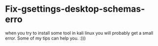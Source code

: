 # Fix-gsettings-desktop-schemas-erro
when you try to install some tool in kali linux you will probably get a small error. Some of my tips can help you. :)))
